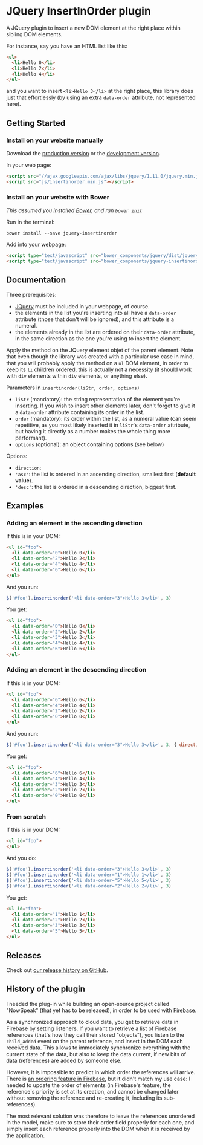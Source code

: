 # JQuery InsertInOrder plugin

A JQuery plugin to insert a new DOM element at the right place within sibling DOM elements.

For instance, say you have an HTML list like this:
```html
<ul>
  <li>Hello 0</li>
  <li>Hello 2</li>
  <li>Hello 4</li>
</ul>
```
and you want to insert  `<li>Hello 3</li>` at the right place, this library does just that
effortlessly (by using an extra `data-order` attribute, not represented here).

## Getting Started

### Install on your website manually

Download the [production version][min] or the [development version][max].

[min]: https://raw.github.com/rudyrigot/jquery-insertinorder/master/dist/insertinorder.min.js
[max]: https://raw.github.com/rudyrigot/jquery-insertinorder/master/dist/insertinorder.js

In your web page:

```html
<script src="//ajax.googleapis.com/ajax/libs/jquery/1.11.0/jquery.min.js"></script>
<script src="js/insertinorder.min.js"></script>
```

### Install on your website with Bower

*This assumed you installed [Bower](http://bower.io/), and ran `bower init`*

Run in the terminal:

```
bower install --save jquery-insertinorder
```

Add into your webpage:
```html
<script type="text/javascript" src="bower_components/jquery/dist/jquery.min.js"></script>
<script type="text/javascript" src="bower_components/jquery-insertinorder/dist/insertinorder.min.js"></script>
```

## Documentation

Three prerequisites:
 * [JQuery](http://jquery.com/) must be included in your webpage, of course.
 * the elements in the list you're inserting into all have a `data-order` attribute (those that don't will be ignored), and this attribute is a numeral.
 * the elements already in the list are ordered on their `data-order` attribute, in the same direction as the one you're using to insert the element.

Apply the method on the JQuery element objet of the parent element. Note that even though the library was created with a
particular use case in mind, that you will probably apply the method on a `ul` DOM element, in order to
keep its `li` children ordered, this is actually not a necessity (it should work with `div` elements within `div`
elements, or anything else).

Parameters in `insertinorder(liStr, order, options)`
 * `liStr` (mandatory): the string representation of the element you're inserting. If you wish to insert other elements later, don't forget to give it a `data-order` attribute containing its order in the list.
 * `order` (mandatory): its order within the list, as a numeral value (can seem repetitive, as you most likely inserted it in `liStr`'s `data-order` attribute, but having it directly as a number makes the whole thing more performant).
 * `options` (optional): an object containing options (see below)

Options:
 * `direction`:
  * `'asc'`: the list is ordered in an ascending direction, smallest first (**default value**).
  * `'desc'`: the list is ordered in a descending direction, biggest first.

## Examples

### Adding an element in the ascending direction

If this is in your DOM:
```html
<ul id="foo">
  <li data-order="0">Hello 0</li>
  <li data-order="2">Hello 2</li>
  <li data-order="4">Hello 4</li>
  <li data-order="6">Hello 6</li>
</ul>
```
And you run:
```javascript
$('#foo').insertinorder('<li data-order="3">Hello 3</li>', 3)
```

You get:
```html
<ul id="foo">
  <li data-order="0">Hello 0</li>
  <li data-order="2">Hello 2</li>
  <li data-order="3">Hello 3</li>
  <li data-order="4">Hello 4</li>
  <li data-order="6">Hello 6</li>
</ul>
```


### Adding an element in the descending direction

If this is in your DOM:
```html
<ul id="foo">
  <li data-order="6">Hello 6</li>
  <li data-order="4">Hello 4</li>
  <li data-order="2">Hello 2</li>
  <li data-order="0">Hello 0</li>
</ul>
```
And you run:
```javascript
$('#foo').insertinorder('<li data-order="3">Hello 3</li>', 3, { direction: 'desc' })
```

You get:
```html
<ul id="foo">
  <li data-order="6">Hello 6</li>
  <li data-order="4">Hello 4</li>
  <li data-order="3">Hello 3</li>
  <li data-order="2">Hello 2</li>
  <li data-order="0">Hello 0</li>
</ul>
```
### From scratch

If this is in your DOM:
```html
<ul id="foo">
</ul>
```
And you do:
```javascript
$('#foo').insertinorder('<li data-order="3">Hello 3</li>', 3)
$('#foo').insertinorder('<li data-order="1">Hello 1</li>', 3)
$('#foo').insertinorder('<li data-order="5">Hello 5</li>', 3)
$('#foo').insertinorder('<li data-order="2">Hello 2</li>', 3)
```

You get:
```html
<ul id="foo">
  <li data-order="1">Hello 1</li>
  <li data-order="2">Hello 2</li>
  <li data-order="3">Hello 3</li>
  <li data-order="5">Hello 5</li>
</ul>
```

## Releases

Check out [our release history on GitHub](https://github.com/rudyrigot/jquery-insertinorder/releases).

## History of the plugin

I needed the plug-in while building an open-source project called "NowSpeak" (that yet has to be released),
in order to be used with [Firebase](https://www.firebase.com/).

As a synchronized approach to cloud data, you get to retrieve data in Firebase by setting listeners. If you want
to retrieve a list of Firebase references (that's how they call their stored "objects"), you listen to the
`child_added` event on the parent reference, and insert in the DOM each received data. This allows to immediately
synchronize everything with the current state of the data, but also to keep the data current, if new bits of data
(references) are added by someone else.

However, it is impossible to predict in which order the references will arrive. There is [an ordering feature
in Firebase](https://www.firebase.com/docs/ordered-data.html), but it didn't match my use case: I needed to
update the order of elements (in Firebase's feature, the reference's priority is set at its creation, and
cannot be changed later without removing the reference and re-creating it, including its sub-references).

The most relevant solution was therefore to leave the references unordered in the model, make sure to store their
order field properly for each one, and simply insert each reference properly into the DOM when it is received by
the application.
